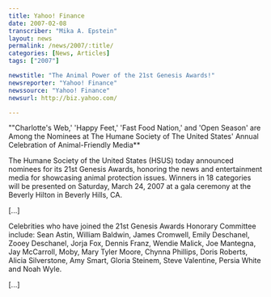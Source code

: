 ```yaml
---
title: Yahoo! Finance
date: 2007-02-08
transcriber: "Mika A. Epstein"
layout: news
permalink: /news/2007/:title/
categories: [News, Articles]
tags: ["2007"]

newstitle: "The Animal Power of the 21st Genesis Awards!"
newsreporter: "Yahoo! Finance"
newssource: "Yahoo! Finance"
newsurl: http://biz.yahoo.com/

---
```


""Charlotte's Web,' 'Happy Feet,' 'Fast Food Nation,' and 'Open Season' are Among the Nominees at The Humane Society of The United States' Annual Celebration of Animal-Friendly Media**

The Humane Society of the United States (HSUS) today announced nominees for its 21st Genesis Awards, honoring the news and entertainment media for showcasing animal protection issues. Winners in 18 categories will be presented on Saturday, March 24, 2007 at a gala ceremony at the Beverly Hilton in Beverly Hills, CA.

[...]

Celebrities who have joined the 21st Genesis Awards Honorary Committee include: Sean Astin, William Baldwin, James Cromwell, Emily Deschanel, Zooey Deschanel, Jorja Fox, Dennis Franz, Wendie Malick, Joe Mantegna, Jay McCarroll, Moby, Mary Tyler Moore, Chynna Phillips, Doris Roberts, Alicia Silverstone, Amy Smart, Gloria Steinem, Steve Valentine, Persia White and Noah Wyle.

[...]
